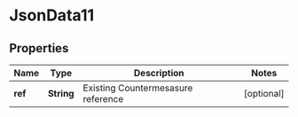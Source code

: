 
# JsonData11

## Properties
Name | Type | Description | Notes
------------ | ------------- | ------------- | -------------
**ref** | **String** | Existing Countermesasure reference |  [optional]



